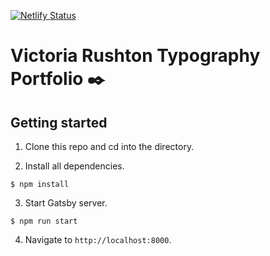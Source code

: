 [![Netlify Status](https://api.netlify.com/api/v1/badges/c1f4fd9a-1f85-4879-b3fa-1bc79bfeb309/deploy-status)](https://app.netlify.com/sites/guileless-figolla-0f7cfd/deploys)

# Victoria Rushton Typography Portfolio ✒️ 

## Getting started

1. Clone this repo and cd into the directory.

2. Install all dependencies.

```
$ npm install
```

3. Start Gatsby server.

```
$ npm run start
```

4. Navigate to `http://localhost:8000`.
